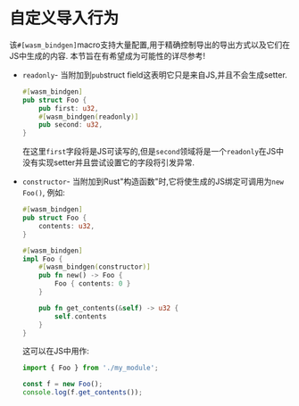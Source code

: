 
# 自定义导入行为

该`#[wasm_bindgen]`macro支持大量配置,用于精确控制导出的导出方式以及它们在JS中生成的内容. 本节旨在有希望成为可能性的详尽参考!

-   `readonly`- 当附加到`pub`struct field这表明它只是来自JS,并且不会生成setter. 

    ```rust
    #[wasm_bindgen]
    pub struct Foo {
        pub first: u32,
        #[wasm_bindgen(readonly)]
        pub second: u32,
    }
    ```

    在这里`first`字段将是JS可读写的,但是`second`领域将是一个`readonly`在JS中没有实现setter并且尝试设置它的字段将引发异常. 

-   `constructor`- 当附加到Rust"构造函数"时,它将使生成的JS绑定可调用为`new Foo()`, 例如: 

    ```rust
    #[wasm_bindgen]
    pub struct Foo {
        contents: u32,
    }

    #[wasm_bindgen]
    impl Foo {
        #[wasm_bindgen(constructor)]
        pub fn new() -> Foo {
            Foo { contents: 0 }
        }

        pub fn get_contents(&self) -> u32 {
            self.contents
        }
    }
    ```

    这可以在JS中用作: 

    ```js
    import { Foo } from './my_module';

    const f = new Foo();
    console.log(f.get_contents());
    ```
